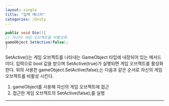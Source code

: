 ```yaml
---
layout: single
title: "입력 매니저"
categories: /Unity
---
```


```C#
public void Die(){
// 자신의 게임 오브젝트를 비활성화
gameObject.SetActive(false);
}
```
SetActive()는 게임 오브젝트를 나타내는 GameObject 타입에 내장되어 있는 메서드이다.
입력으로 bool 값을 받으며 SetActive(true)가 실행되면 게임 오브젝트를 활성화한다.
위의 사용한 gameObject.SetActive(false);는 다음과 같은 순서로 자신의 게임 오브젝트를 비활성 시킨다.
1. gameObject를 사용해 자신의 게임 오브젝트에 접근
2. 접근한 게임 오브젝트의 SetActive(false);를 실행
***
